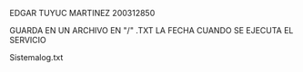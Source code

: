 
EDGAR TUYUC MARTINEZ 200312850

GUARDA EN UN ARCHIVO EN "/" .TXT LA FECHA CUANDO SE EJECUTA EL SERVICIO

Sistemalog.txt
